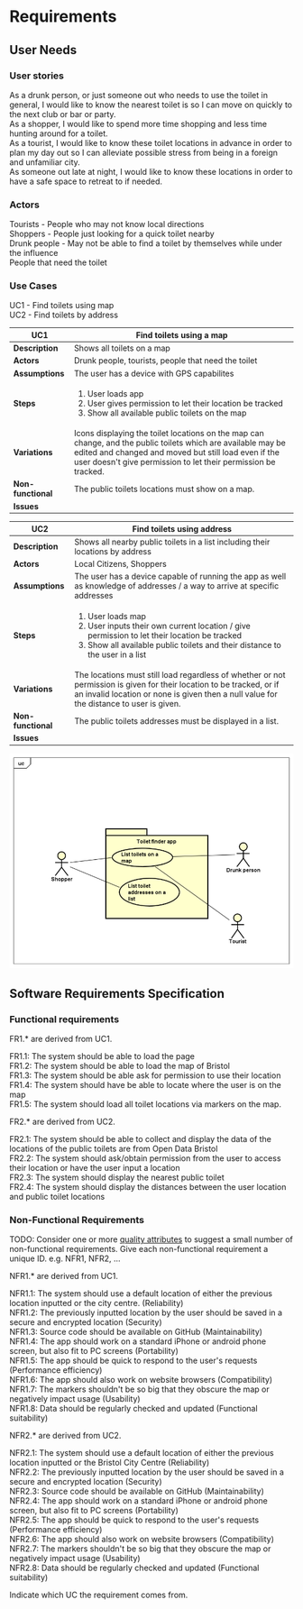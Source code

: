 # Requirements

## User Needs

### User stories
As a drunk person, or just someone out who needs to use the toilet in general, I would like to know the nearest toilet is so I can move on quickly to the next club or bar or party.<br>
As a shopper, I would like to spend more time shopping and less time hunting around for a toilet.<br>
As a tourist, I would like to know these toilet locations in advance in order to plan my day out so I can alleviate possible stress from being in a foreign and unfamiliar city.<br>
As someone out late at night, I would like to know these locations in order to have a safe space to retreat to if needed.<br>

### Actors
Tourists - People who may not know local directions<br>
Shoppers - People just looking for a quick toilet nearby<br>
Drunk people - May not be able to find a toilet by themselves while under the influence<br>
People that need the toilet<br>


### Use Cases
UC1 - Find toilets using map<br>
UC2 - Find toilets by address

| UC1 | Find toilets using a map | 
| -------------------------------------- | ------------------- |
| **Description** | Shows all toilets on a map |
| **Actors** | Drunk people, tourists, people that need the toilet |
| **Assumptions** | The user has a device with GPS capabilites </td></tr>
| **Steps** | <ol><li> User loads app</li><li>User gives permission to let their location be tracked</li><li>Show all available public toilets on the map</li></ol> |
| **Variations** | Icons displaying the toilet locations on the map can change, and the public toilets which are available may be edited and changed and moved but still load even if the user doesn't give permission to let their permission be tracked. |
| **Non-functional** | The public toilets locations must show on a map. |
| **Issues** |  |

| UC2 | Find toilets using address | 
| -------------------------------------- | ------------------- |
| **Description** | Shows all nearby public toilets in a list including their locations by address |
| **Actors** | Local Citizens, Shoppers |
| **Assumptions** | The user has a device capable of running the app as well as knowledge of addresses / a way to arrive at specific addresses </td></tr>
| **Steps** | <ol><li> User loads map</li><li>User inputs their own current location / give permission to let their location be tracked</li><li>Show all available public toilets and their distance to the user in a list</li></ol> |
| **Variations** | The locations must still load regardless of whether or not permission is given for their location to be tracked, or if an invalid location or none is given then a null value for the distance to user is given. |
| **Non-functional** | The public toilets addresses must be displayed in a list. |
| **Issues** |  |

![Insert your Context Diagram Here](images/UseCaseDiagram.png)

## Software Requirements Specification
### Functional requirements

FR1.* are derived from UC1.

FR1.1: The system should be able to load the page <br>
FR1.2: The system should be able to load the map of Bristol <br>
FR1.3: The system should be able ask for permission to use their location <br>
FR1.4: The system should have be able to locate where the user is on the map <br>
FR1.5: The system should load all toilet locations via markers on the map. <br>

FR2.* are derived from UC2.

FR2.1: The system should be able to collect and display the data of the locations of the public toilets are from Open Data Bristol<br>
FR2.2: The system should ask/obtain permission from the user to access their location or have the user input a location<br>
FR2.3: The system should display the nearest public toilet<br>
FR2.4: The system should display the distances between the user location and public toilet locations<br>

### Non-Functional Requirements
TODO: Consider one or more [quality attributes](https://en.wikipedia.org/wiki/ISO/IEC_9126) to suggest a small number of non-functional requirements.
Give each non-functional requirement a unique ID. e.g. NFR1, NFR2, ... 

NFR1.* are derived from UC1.

NFR1.1: The system should use a default location of either the previous location inputted or the city centre. (Reliability)<br>
NFR1.2: The previously inputted location by the user should be saved in a secure and encrypted location (Security)<br>
NFR1.3: Source code should be available on GitHub (Maintainability)<br>
NFR1.4: The app should work on a standard iPhone or android phone screen, but also fit to PC screens (Portability)<br>
NFR1.5: The app should be quick to respond to the user's requests (Performance efficiency)<br>
NFR1.6: The app should also work on website browsers (Compatibility)<br>
NFR1.7: The markers shouldn't be so big that they obscure the map or negatively impact usage (Usability)<br>
NFR1.8: Data should be regularly checked and updated (Functional suitability)<br>

NFR2.* are derived from UC2.

NFR2.1: The system should use a default location of either the previous location inputted or the Bristol City Centre (Reliability)<br>
NFR2.2: The previously inputted location by the user should be saved in a secure and encrypted location (Security)<br>
NFR2.3: Source code should be available on GitHub (Maintainability)<br>
NFR2.4: The app should work on a standard iPhone or android phone screen, but also fit to PC screens (Portability)<br>
NFR2.5: The app should be quick to respond to the user's requests (Performance efficiency)<br>
NFR2.6: The app should also work on website browsers (Compatibility)<br>
NFR2.7: The markers shouldn't be so big that they obscure the map or negatively impact usage (Usability)<br>
NFR2.8: Data should be regularly checked and updated (Functional suitability)<br>

Indicate which UC the requirement comes from.
